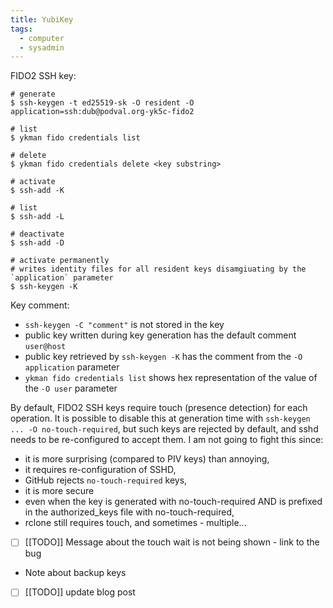 ```yaml
---
title: YubiKey
tags:
  - computer
  - sysadmin
---
```

FIDO2 SSH key:
```shell
# generate
$ ssh-keygen -t ed25519-sk -O resident -O application=ssh:dub@podval.org-yk5c-fido2

# list
$ ykman fido credentials list

# delete
$ ykman fido credentials delete <key substring>

# activate
$ ssh-add -K

# list
$ ssh-add -L

# deactivate
$ ssh-add -D

# activate permanently
# writes identity files for all resident keys disamgiuating by the `application` parameter
$ ssh-keygen -K
```

Key comment:
- `ssh-keygen -C "comment"` is not stored in the key
- public key written during key generation has the default comment `user@host`
- public key retrieved by `ssh-keygen -K` has the comment from the `-O application` parameter
- `ykman fido credentials list` shows hex representation of the value of the `-O user` parameter 

By default, FIDO2 SSH keys require touch (presence detection) for each operation.
It is possible to disable this at generation time with `ssh-keygen ... -O no-touch-required`,
but such keys are rejected by default, and sshd needs to be re-configured to accept them.
I am not going to fight this since: 
- it is more surprising (compared to PIV keys) than annoying,
- it requires re-configuration of SSHD,
- GitHub rejects `no-touch-required` keys,
- it is more secure
- even when the key is generated with no-touch-required AND is prefixed in the authorized_keys file with no-touch-required,
- rclone still requires touch, and sometimes - multiple...
- [ ] [[TODO]] Message about the touch wait is not being shown - link to the bug
- Note about backup keys
- [ ] [[TODO]] update blog post